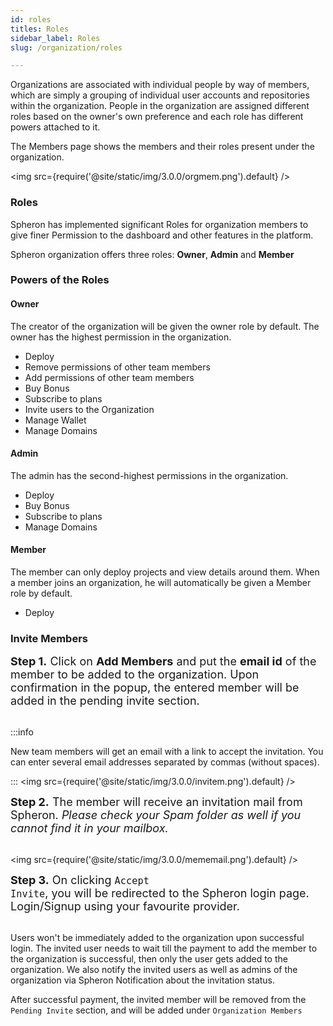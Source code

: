 ```yaml
---
id: roles
titles: Roles
sidebar_label: Roles
slug: /organization/roles

---
```


Organizations are associated with individual people by way of members, which are simply a grouping of individual user accounts and repositories within the organization. People in the organization are assigned different roles based on the owner's own preference and each role has different powers attached to it.

The Members page shows the members and their roles present under the organization.

<img src={require('@site/static/img/3.0.0/orgmem.png').default} />

### Roles

Spheron has implemented significant Roles for organization members to give finer Permission to the dashboard and other features in the platform.

Spheron organization offers three roles: <b>Owner</b>, <b>Admin</b> and <b>Member</b>

### Powers of the Roles

#### Owner

The creator of the organization will be given the owner role by default. The owner has the highest permission in the organization.

- Deploy
- Remove permissions of other team members
- Add permissions of other team members
- Buy Bonus
- Subscribe to plans
- Invite users to the Organization
- Manage Wallet
- Manage Domains

#### Admin

The admin has the second-highest permissions in the organization.

- Deploy
- Buy Bonus
- Subscribe to plans
- Manage Domains

#### Member

The member can only deploy projects and view details around them. When a member joins an organization, he will automatically be given a Member role by default.

- Deploy

### Invite Members

<font size="4"> <b>Step 1.</b> Click on <b>Add Members</b> and put the <b>email id</b> of the member to be added to the organization. Upon confirmation in the popup, the entered member will be added in the pending invite section.</font> <br/><br/>

:::info

New team members will get an email with a link to accept the invitation. You can enter several email addresses separated by commas (without spaces).

:::
<img src={require('@site/static/img/3.0.0/invitem.png').default} />


<font size="4"> <b>Step 2.</b> The member will receive an invitation mail from Spheron. <i>Please check your Spam folder as well if you cannot find it in your mailbox.</i> </font> <br/><br/>

<img src={require('@site/static/img/3.0.0/mememail.png').default} />


<font size="4"> <b>Step 3.</b> On clicking <code>Accept Invite</code>, you will be redirected to the Spheron login page. Login/Signup using your favourite provider. </font> <br/><br/>

Users won't be immediately added to the organization upon successful login. The invited user needs to wait till the payment to add the member to the organization is successful, then only the user gets added to the organization.
We also notify the invited users as well as admins of the organization via Spheron Notification about the invitation status.

After successful payment, the invited member will be removed from the `Pending Invite` section, and will be added under `Organization Members`
